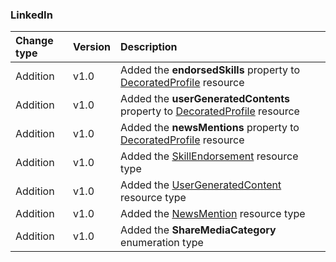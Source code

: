 ### LinkedIn

| **Change type** | **Version** | **Description** |
|:---|:---|:---|
|Addition|v1.0|Added the **endorsedSkills** property to [DecoratedProfile](/graph/api/resources/DecoratedProfile?view=graph-rest-1.0) resource|
|Addition|v1.0|Added the **userGeneratedContents** property to [DecoratedProfile](/graph/api/resources/DecoratedProfile?view=graph-rest-1.0) resource|
|Addition|v1.0|Added the **newsMentions** property to [DecoratedProfile](/graph/api/resources/DecoratedProfile?view=graph-rest-1.0) resource|
|Addition|v1.0|Added the [SkillEndorsement](/graph/api/resources/SkillEndorsement?view=graph-rest-1.0) resource type|
|Addition|v1.0|Added the [UserGeneratedContent](/graph/api/resources/UserGeneratedContent?view=graph-rest-1.0) resource type|
|Addition|v1.0|Added the [NewsMention](/graph/api/resources/NewsMention?view=graph-rest-1.0) resource type|
|Addition|v1.0|Added the **ShareMediaCategory** enumeration type|
